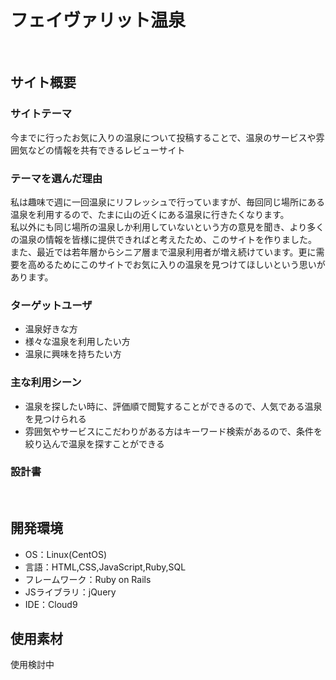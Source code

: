 # フェイヴァリット温泉
​
## サイト概要
### サイトテーマ
今までに行ったお気に入りの温泉について投稿することで、温泉のサービスや雰囲気などの情報を共有できるレビューサイト

### テーマを選んだ理由
私は趣味で週に一回温泉にリフレッシュで行っていますが、毎回同じ場所にある温泉を利用するので、たまに山の近くにある温泉に行きたくなります。<br>
私以外にも同じ場所の温泉しか利用していないという方の意見を聞き、より多くの温泉の情報を皆様に提供できればと考えたため、このサイトを作りました。<br>
また、最近では若年層からシニア層まで温泉利用者が増え続けています。更に需要を高めるためにこのサイトでお気に入りの温泉を見つけてほしいという思いがあります。


### ターゲットユーザ
- 温泉好きな方
- 様々な温泉を利用したい方
- 温泉に興味を持ちたい方

### 主な利用シーン
- 温泉を探したい時に、評価順で閲覧することができるので、人気である温泉を見つけられる
- 雰囲気やサービスにこだわりがある方はキーワード検索があるので、条件を絞り込んで温泉を探すことができる

### 設計書
​
## 開発環境
- OS：Linux(CentOS)
- 言語：HTML,CSS,JavaScript,Ruby,SQL
- フレームワーク：Ruby on Rails
- JSライブラリ：jQuery
- IDE：Cloud9

## 使用素材
使用検討中
